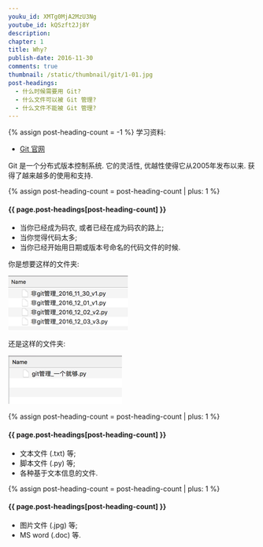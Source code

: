 ```yaml
---
youku_id: XMTg0MjA2MzU3Ng
youtube_id: kQSzft2Jj8Y
description: 
chapter: 1
title: Why?
publish-date: 2016-11-30
comments: true
thumbnail: /static/thumbnail/git/1-01.jpg
post-headings:
  - 什么时候需要用 Git?
  - 什么文件可以被 Git 管理?
  - 什么文件不能被 Git 管理?
---
```

{% assign post-heading-count = -1 %}
学习资料:
  * [Git 官网](https://git-scm.com/)

Git 是一个分布式版本控制系统. 它的灵活性, 优越性使得它从2005年发布以来. 
获得了越来越多的使用和支持.

{% assign post-heading-count = post-heading-count | plus: 1 %}
<h4 class="tut-h4-pad" id="{{ page.post-headings[post-heading-count] }}">{{ page.post-headings[post-heading-count] }}</h4>

* 当你已经成为码农, 或者已经在成为码农的路上;
* 当你觉得代码太多;
* 当你已经开始用日期或版本号命名的代码文件的时候.

你是想要这样的文件夹:

<img class="course-image" src="/static/results/git/1-1-1.png">

还是这样的文件夹:

<img class="course-image" src="/static/results/git/1-1-2.png">


{% assign post-heading-count = post-heading-count | plus: 1 %}
<h4 class="tut-h4-pad" id="{{ page.post-headings[post-heading-count] }}">{{ page.post-headings[post-heading-count] }}</h4>

* 文本文件 (.txt) 等;
* 脚本文件 (.py) 等;
* 各种基于文本信息的文件.


{% assign post-heading-count = post-heading-count | plus: 1 %}
<h4 class="tut-h4-pad" id="{{ page.post-headings[post-heading-count] }}">{{ page.post-headings[post-heading-count] }}</h4>

* 图片文件 (.jpg) 等;
* MS word (.doc) 等.